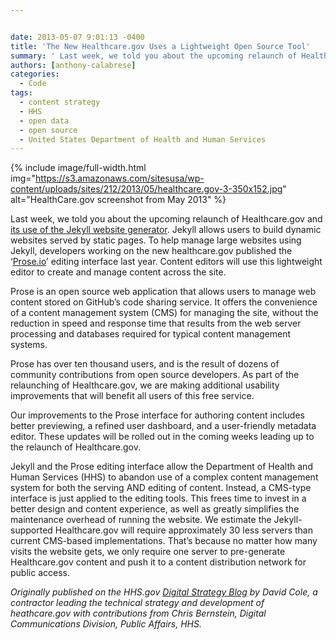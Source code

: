 ```yaml
---


date: 2013-05-07 9:01:13 -0400
title: 'The New Healthcare.gov Uses a Lightweight Open Source Tool'
summary: ' Last week, we told you about the upcoming relaunch of Healthcare.gov and&nbsp;its use of the Jekyll website generator. Jekyll allows users to build dynamic websites served by static pages. To help manage large websites using Jekyll, developers working on the new healthcare.gov published the &lsquo;Prose.io&rsquo;&nbsp;&nbsp;editing interface last'
authors: [anthony-calabrese]
categories:
  - Code
tags:
  - content strategy
  - HHS
  - open data
  - open source
  - United States Department of Health and Human Services
---
```


{% include image/full-width.html img="https://s3.amazonaws.com/sitesusa/wp-content/uploads/sites/212/2013/05/healthcare.gov-3-350x152.jpg" alt="HealthCare.gov screenshot from May 2013" %}


Last week, we told you about the upcoming relaunch of Healthcare.gov and [<span style="text-decoration: underline">its use of the Jekyll website generator</span>](http://www.hhs.gov/digitalstrategy/blog/2013/04/new-heathcare-open-cms-free.html). Jekyll allows users to build dynamic websites served by static pages. To help manage large websites using Jekyll, developers working on the new healthcare.gov published the ‘[<span style="text-decoration: underline">Prose.io</span>](http://developmentseed.org/blog/2012/june/25/prose-a-content-editor-for-github/)’  editing interface last year. Content editors will use this lightweight editor to create and manage content across the site.

Prose is an open source web application that allows users to manage web content stored on GitHub’s code sharing service. It offers the convenience of a content management system (CMS) for managing the site, without the reduction in speed and response time that results from the web server processing and databases required for typical content management systems.

Prose has over ten thousand users, and is the result of dozens of community contributions from open source developers. As part of the relaunching of Healthcare.gov, we are making additional usability improvements that will benefit all users of this free service.

Our improvements to the Prose interface for authoring content includes better previewing, a refined user dashboard, and a user-friendly metadata editor. These updates will be rolled out in the coming weeks leading up to the relaunch of Healthcare.gov.

Jekyll and the Prose editing interface allow the Department of Health and Human Services (HHS) to abandon use of a complex content management system for both the serving AND editing of content. Instead, a CMS-type interface is just applied to the editing tools. This frees time to invest in a better design and content experience, as well as greatly simplifies the maintenance overhead of running the website. We estimate the Jekyll-supported Healthcare.gov will require approximately 30 less servers than current CMS-based implementations. That&#8217;s because no matter how many visits the website gets, we only require one server to pre-generate Healthcare.gov content and push it to a content distribution network for public access.

_Originally published on the HHS.gov <a href="http://www.hhs.gov/digitalstrategy/blog/2013/04/new-heathcare-open-cms-free.html" target="_blank">Digital Strategy Blog</a> by David Cole, a contractor leading the technical strategy and development of heathcare.gov with contributions from Chris Bernstein, Digital Communications Division, Public Affairs, HHS._